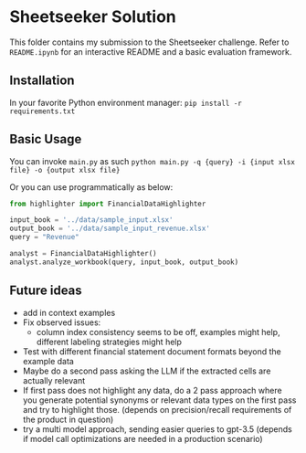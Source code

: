 # Sheetseeker Solution

This folder contains my submission to the Sheetseeker challenge.
Refer to `README.ipynb` for an interactive README and a basic evaluation framework.

## Installation

In your favorite Python environment manager:
`pip install -r requirements.txt`

## Basic Usage

You can invoke `main.py` as such
`python main.py -q {query} -i {input xlsx file} -o {output xlsx file}`

Or you can use programmatically as below:
```python
from highlighter import FinancialDataHighlighter

input_book = '../data/sample_input.xlsx'
output_book = '../data/sample_input_revenue.xlsx'
query = "Revenue"

analyst = FinancialDataHighlighter()
analyst.analyze_workbook(query, input_book, output_book)
```

## Future ideas

* add in context examples
* Fix observed issues:
    * column index consistency seems to be off, examples might help, different labeling strategies might help
* Test with different financial statement document formats beyond the example data
* Maybe do a second pass asking the LLM if the extracted cells are actually relevant
* If first pass does not highlight any data, do a 2 pass approach where you generate potential synonyms or relevant data types on the first pass and try to highlight those. (depends on precision/recall requirements of the product in question) 
* try a multi model approach, sending easier queries to gpt-3.5 (depends if model call optimizations are needed in a production scenario)
